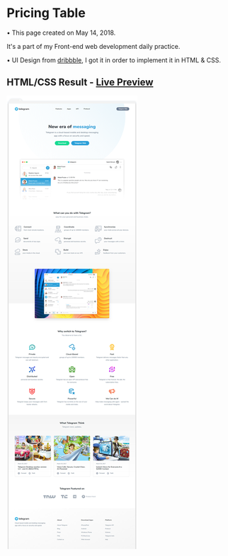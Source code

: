 # Pricing Table

• This page created on May 14, 2018.

It's a part of my Front-end web development daily practice. 

• UI Design from [dribbble](https://dribbble.com/shots/3936771-Telegram-Landing-Page/attachments/898122), I got it in order to implement it in HTML & CSS.

## HTML/CSS Result - [Live Preview](#)

![](assets/img\frame-generic.png)
